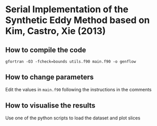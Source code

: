 # Serial Implementation of the Synthetic Eddy Method based on Kim, Castro, Xie (2013)

## How to compile the code
```
gfortran -O3 -fcheck=bounds utils.f90 main.f90 -o genflow
```

## How to change parameters
Edit the values in `main.f90` following the instructions in the comments

## How to visualise the results
Use one of the python scripts to load the dataset and plot slices
